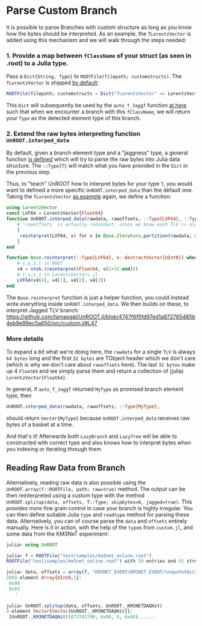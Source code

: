 # Parse Custom Branch
It is possible to parse Branches with custom structure as long as you know how the bytes should be interpreted.
As an example, the `TLorentzVector` is added using this mechanism and we will walk through the steps needed:

### 1. Provide a map between `fClassName` of your struct (as seen in .root) to a Julia type.
Pass a `Dict{String, Type}` to `ROOTFile(filepath; customstructs)`. The `TLorentzVector` is shipped [by default](https://github.com/tamasgal/UnROOT.jl/blob/06b692523bbff3f467f6b7fe3544e411a719bc9e/src/root.jl#L21):
```julia
ROOTFile(filepath; customstructs = Dict("TLorentzVector" => LorentzVector{Float64}))
```

This `Dict` will subsequently be used by the `auto_T_JaggT` function [at here](https://github.com/tamasgal/UnROOT.jl/blob/06b692523bbff3f467f6b7fe3544e411a719bc9e/src/root.jl#L213-L222) such that when we encounter a branch with this `fClassName`, we will return your `Type` as the detected element type of this branch.

### 2. Extend the raw bytes interpreting function `UnROOT.interped_data`
By default, given a branch element type and a "jaggness" type, a general function [is defined](https://github.com/tamasgal/UnROOT.jl/blob/06b692523bbff3f467f6b7fe3544e411a719bc9e/src/root.jl#L149) which will try to parse the raw bytes into Julia data structure. The `::Type{T}` will match what you have provided in the `Dict` in the previous step.

Thus, to "teach" UnROOT how to interpret bytes for your type `T`, you would want to defined a more specific `UnROOT.interped_data` than the default one. Taking the `TLorentzVector` [as example](https://github.com/tamasgal/UnROOT.jl/blob/06b692523bbff3f467f6b7fe3544e411a719bc9e/src/custom.jl#L23) again, we define a function:
```julia
using LorentzVector
const LVF64 = LorentzVector{Float64}
function UnROOT.interped_data(rawdata, rawoffsets, ::Type{LVF64}, ::Type{J}) where {T, J <: JaggType}
    # `rawoffsets` is actually redundant, since we know each TLV is always 64 bytes (withe 32 bytes header)
    [
     reinterpret(LVF64, x) for x in Base.Iterators.partition(rawdata, 64)
    ]
end

function Base.reinterpret(::Type{LVF64}, v::AbstractVector{UInt8}) where T
    # x,y,z,t in ROOT
    v4 = ntoh.(reinterpret(Float64, v[1+32:end]))
    # t,x,y,z in LorentzVectors.jl
    LVF64(v4[4], v4[1], v4[2], v4[3])
end
```

The `Base.reinterpret` function is just a helper function, you could instead write everything inside `UnROOT.interped_data`. We then builds on these, to interpret Jagged TLV branch: https://github.com/tamasgal/UnROOT.jl/blob/4747f6f5fd97ed1a872765485b4eb9e99ec5a650/src/custom.jl#L47

### More details
To expand a bit what we're doing here, the `rawdata` for a single `TLV` is always `64 bytes` long and the first `32 bytes` are TObject header which we don't care (which is why we don't care about `rawoffsets` here). The last `32 bytes` make up 4 `Float64` and we simply parse them and return a collection of (julia) `LorentzVector{Float64}`.

In general, if `auto_T_JaggT` returned `MyType` as promised branch element type, then
```julia
UnROOT.interped_data(rawdata, rawoffsets, ::Type{MyType},
```
should return `Vector{MyType}` because `UnROOT.interped_data` receives raw bytes of a basket at a time.

And that's it! Afterwards both `LazyBranch` and `LazyTree` will be able to constructed with correct type and also knows how to interpret bytes when you indexing or iterating through them

## Reading Raw Data from Branch
Alternatively, reading raw data is also possible
using the `UnROOT.array(f::ROOTFile, path; raw=true)` method. The output can
be then reinterpreted using a custom type with the method
`UnROOT.splitup(data, offsets, T::Type; skipbytes=0, jagged=true)`. This provides more fine grain control in case
your branch is highly irregular. You can then define suitable Julia `type` and `readtype` method for parsing these data.
Alternatively, you can of course parse the `data` and `offsets` entirely manually.
Here is it in action, with the help of the `type`s from `custom.jl`, and some data from the KM3NeT experiment:
``` julia
julia> using UnROOT

julia> f = ROOTFile("test/samples/km3net_online.root")
ROOTFile("test/samples/km3net_online.root") with 10 entries and 41 streamers.

julia> data, offsets = array(f, "KM3NET_EVENT/KM3NET_EVENT/snapshotHits"; raw=true)
2058-element Array{UInt8,1}:
 0x00
 0x03
   ⋮
   
julia> UnROOT.splitup(data, offsets, UnROOT._KM3NETDAQHit)
4-element Vector{Vector{UnROOT._KM3NETDAQHit}}:
 [UnROOT._KM3NETDAQHit(1073742790, 0x00, 9, 0x60)......
```
